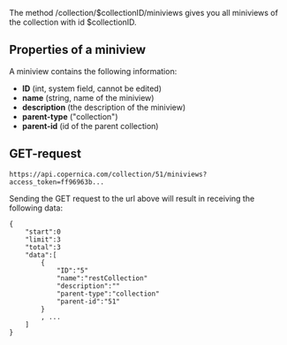 The method /collection/\$collectionID/miniviews gives you all miniviews
of the collection with id \$collectionID.

Properties of a miniview
------------------------

A miniview contains the following information:

-   **ID** (int, system field, cannot be edited)
-   **name** (string, name of the miniview)
-   **description** (the description of the miniview)
-   **parent-type** ("collection")
-   **parent-id** (id of the parent collection)

GET-request
-----------

~~~~ {.language-javascript}
https://api.copernica.com/collection/51/miniviews?access_token=ff96963b...
~~~~

Sending the GET request to the url above will result in receiving the
following data:

~~~~ {.language-javascript}
{
    "start":0
    "limit":3
    "total":3
    "data":[
        {
            "ID":"5"
            "name":"restCollection"
            "description":""
            "parent-type":"collection"
            "parent-id":"51"
        }
        , ...
    ]
}
~~~~
